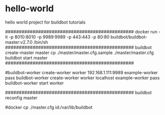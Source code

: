 # hello-world
hello world project for buildbot tutorials

###############################################
docker run -it -p 8010:8010 -p 9989:9989 -p 443:443 -p 80:80 buildbot/buildbot-master:v2.7.0 /bin/sh
###############################################
buildbot create-master master
cp ./master/master.cfg.sample  ./master/master.cfg
buildbot start master
###############################################

#buildbot-worker create-worker worker 192.168.1.111:9989 example-worker pass
buildbot-worker create-worker worker localhost example-worker pass
buildbot-worker start worker


###############################################
buildbot reconfig master


#docker cp ./master.cfg id:/var/lib/buildbot
#
#
